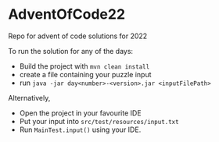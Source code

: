 # AdventOfCode22
Repo for advent of code solutions for 2022

To run the solution for any of the days:
- Build the project with `mvn clean install`
- create a file containing your puzzle input
- run `java -jar day<number>-<version>.jar <inputFilePath>`

Alternatively,
- Open the project in your favourite IDE
- Put your input into `src/test/resources/input.txt`
- Run `MainTest.input()` using your IDE.
